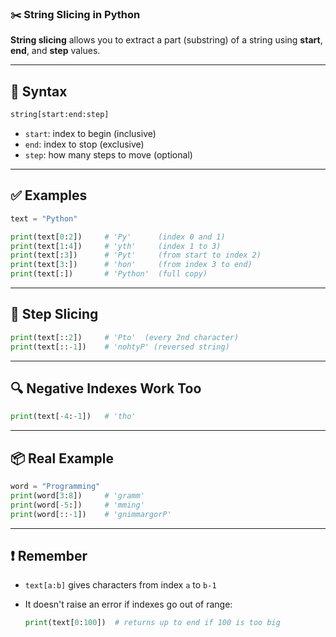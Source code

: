 ### ✂️ String Slicing in Python

**String slicing** allows you to extract a part (substring) of a string using **start**, **end**, and **step** values.

---

## 🔹 Syntax

```python
string[start:end:step]
```

* `start`: index to begin (inclusive)
* `end`: index to stop (exclusive)
* `step`: how many steps to move (optional)

---

## ✅ Examples

```python
text = "Python"

print(text[0:2])     # 'Py'      (index 0 and 1)
print(text[1:4])     # 'yth'     (index 1 to 3)
print(text[:3])      # 'Pyt'     (from start to index 2)
print(text[3:])      # 'hon'     (from index 3 to end)
print(text[:])       # 'Python'  (full copy)
```

---

## 🔄 Step Slicing

```python
print(text[::2])     # 'Pto'  (every 2nd character)
print(text[::-1])    # 'nohtyP' (reversed string)
```

---

## 🔍 Negative Indexes Work Too

```python
print(text[-4:-1])   # 'tho'
```

---

## 📦 Real Example

```python
word = "Programming"
print(word[3:8])     # 'gramm'
print(word[-5:])     # 'mming'
print(word[::-1])    # 'gnimmargorP'
```

---

## ❗ Remember

* `text[a:b]` gives characters from index `a` to `b-1`
* It doesn't raise an error if indexes go out of range:

  ```python
  print(text[0:100])  # returns up to end if 100 is too big
  ```
